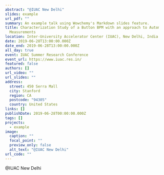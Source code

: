 ```yaml
---
abstract: "@IUAC New Delhi"
slides: example
url_pdf: ""
summary: An example talk using Wowchemy's Markdown slides feature.
title: Characterization Study of a Button BPM with an approach to Automated
  Measurements
location: Inter-University Accelerator Center (IUAC), New Delhi, India
date: 2019-06-28T13:00:00.000Z
date_end: 2019-06-28T13:00:00.000Z
all_day: true
event: IUAC Summer Research Conference
event_url: https://www.iuac.res.in/
featured: false
authors: []
url_video: ""
url_slides: ""
address:
  street: 450 Serra Mall
  city: Stanford
  region: CA
  postcode: "94305"
  country: United States
links: []
publishDate: 2019-06-28T00:00:00.000Z
tags: []
projects:
  - example
image:
  caption: ""
  focal_point: ""
  preview_only: false
  alt_text: "@IUAC New Delhi"
url_code: ""
---
```

@IUAC New Delhi